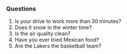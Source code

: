 ### Questions

1. Is your drive to work more than 30 minutes?
2. Does it snow in the winter time?
3. Is the air quality clean?
4. Have you ever tried Mexican food?
5. Are the Lakers the basketball team?
